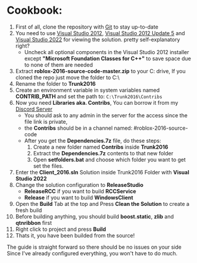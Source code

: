 # Cookbook:

1. First of all, clone the repository with [Git](https://git-scm.com/) to stay up-to-date
2. You need to use [Visual Studio 2012](https://files.dog/MSDN/Visual%20Studio%202012/en_visual_studio_ultimate_2012_x86_dvd_2262106.iso), [Visual Studio 2012 Update 5](https://files.dog/MSDN/Visual%20Studio%202012%20Update%205/mu_visual_studio_2012_update_5_x86_dvd_6967467.iso) and [Visual Studio 2022](https://visualstudio.microsoft.com/tr/vs/) for viewing the solution. pretty self-explanatory right?
   - Uncheck all optional components in the Visual Studio 2012 installer except **"Microsoft Foundation Classes for C++"** to save space due to none of them are needed
3. Extract **roblox-2016-source-code-master.zip** to your C: drive, If you cloned the repo just move the folder to C:\
4. Rename the folder to **Trunk2016**
5. Create an environment variable in system variables named **CONTRIB_PATH** and set the path to: ``C:\Trunk2016\Contribs``
6. Now you need **Libraries aka. Contribs**, You can borrow it from my [Discord Server](discord.gg/rVrYHdrbsp)
   * You should ask to any admin in the server for the access since the file link is private,
   * the **Contribs** should be in a channel named: #roblox-2016-source-code
   * After you get the **Dependencies.7z** file, do these steps:
       1. Create a new folder named **Contribs** inside **Trunk2016**
       2. Extract the **Dependencies.7z** contents to that new folder
       3. Open **setfolders.bat** and choose which folder you want to get set the files.
8. Enter the **Client_2016.sln** Solution inside Trunk2016 Folder with **Visual Studio 2022**
9. Change the solution configuration to **ReleaseStudio**
   * **ReleaseRCC** if you want to build **RCCService**
   * **Release** if you want to build **WindowsClient**
10. Open the **Build** Tab at the top and Press **Clean the Solution** to create a fresh build
11. Before building anything, you should build **boost.static**, **zlib** and **qtnribbon** first
12. Right click to project and press **Build**
13. Thats it, you have been builded from the source!

The guide is straight forward so there should be no issues on your side<br>
Since I've already configured everything, you won't have to do much.
